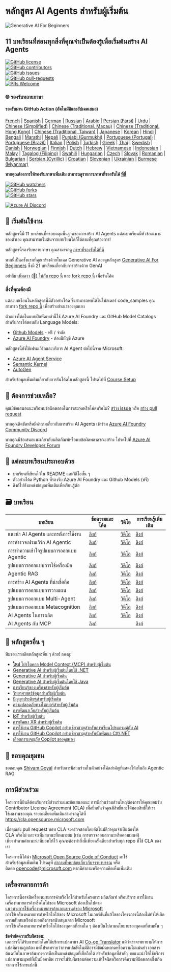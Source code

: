 <!--
CO_OP_TRANSLATOR_METADATA:
{
  "original_hash": "9b4c2650691b24b20e0c912d01a466a2",
  "translation_date": "2025-08-21T13:08:24+00:00",
  "source_file": "README.md",
  "language_code": "th"
}
-->
# หลักสูตร AI Agents สำหรับผู้เริ่มต้น

![Generative AI For Beginners](../../translated_images/repo-thumbnail.083b24afed61b6dd27a7fc53798bebe9edf688a41031163a1fca9f61c64d63ec.th.png)

## 11 บทเรียนที่สอนทุกสิ่งที่คุณจำเป็นต้องรู้เพื่อเริ่มต้นสร้าง AI Agents

[![GitHub license](https://img.shields.io/github/license/microsoft/ai-agents-for-beginners.svg)](https://github.com/microsoft/ai-agents-for-beginners/blob/master/LICENSE?WT.mc_id=academic-105485-koreyst)  
[![GitHub contributors](https://img.shields.io/github/contributors/microsoft/ai-agents-for-beginners.svg)](https://GitHub.com/microsoft/ai-agents-for-beginners/graphs/contributors/?WT.mc_id=academic-105485-koreyst)  
[![GitHub issues](https://img.shields.io/github/issues/microsoft/ai-agents-for-beginners.svg)](https://GitHub.com/microsoft/ai-agents-for-beginners/issues/?WT.mc_id=academic-105485-koreyst)  
[![GitHub pull-requests](https://img.shields.io/github/issues-pr/microsoft/ai-agents-for-beginners.svg)](https://GitHub.com/microsoft/ai-agents-for-beginners/pulls/?WT.mc_id=academic-105485-koreyst)  
[![PRs Welcome](https://img.shields.io/badge/PRs-welcome-brightgreen.svg?style=flat-square)](http://makeapullrequest.com?WT.mc_id=academic-105485-koreyst)

### 🌐 รองรับหลายภาษา

#### รองรับผ่าน GitHub Action (อัตโนมัติและอัปเดตเสมอ)

[French](../fr/README.md) | [Spanish](../es/README.md) | [German](../de/README.md) | [Russian](../ru/README.md) | [Arabic](../ar/README.md) | [Persian (Farsi)](../fa/README.md) | [Urdu](../ur/README.md) | [Chinese (Simplified)](../zh/README.md) | [Chinese (Traditional, Macau)](../mo/README.md) | [Chinese (Traditional, Hong Kong)](../hk/README.md) | [Chinese (Traditional, Taiwan)](../tw/README.md) | [Japanese](../ja/README.md) | [Korean](../ko/README.md) | [Hindi](../hi/README.md) | [Bengali](../bn/README.md) | [Marathi](../mr/README.md) | [Nepali](../ne/README.md) | [Punjabi (Gurmukhi)](../pa/README.md) | [Portuguese (Portugal)](../pt/README.md) | [Portuguese (Brazil)](../br/README.md) | [Italian](../it/README.md) | [Polish](../pl/README.md) | [Turkish](../tr/README.md) | [Greek](../el/README.md) | [Thai](./README.md) | [Swedish](../sv/README.md) | [Danish](../da/README.md) | [Norwegian](../no/README.md) | [Finnish](../fi/README.md) | [Dutch](../nl/README.md) | [Hebrew](../he/README.md) | [Vietnamese](../vi/README.md) | [Indonesian](../id/README.md) | [Malay](../ms/README.md) | [Tagalog (Filipino)](../tl/README.md) | [Swahili](../sw/README.md) | [Hungarian](../hu/README.md) | [Czech](../cs/README.md) | [Slovak](../sk/README.md) | [Romanian](../ro/README.md) | [Bulgarian](../bg/README.md) | [Serbian (Cyrillic)](../sr/README.md) | [Croatian](../hr/README.md) | [Slovenian](../sl/README.md) | [Ukrainian](../uk/README.md) | [Burmese (Myanmar)](../my/README.md)

**หากคุณต้องการให้รองรับภาษาเพิ่มเติม สามารถดูรายการภาษาที่รองรับได้ [ที่นี่](https://github.com/Azure/co-op-translator/blob/main/getting_started/supported-languages.md)**

[![GitHub watchers](https://img.shields.io/github/watchers/microsoft/ai-agents-for-beginners.svg?style=social&label=Watch)](https://GitHub.com/microsoft/ai-agents-for-beginners/watchers/?WT.mc_id=academic-105485-koreyst)  
[![GitHub forks](https://img.shields.io/github/forks/microsoft/ai-agents-for-beginners.svg?style=social&label=Fork)](https://GitHub.com/microsoft/ai-agents-for-beginners/network/?WT.mc_id=academic-105485-koreyst)  
[![GitHub stars](https://img.shields.io/github/stars/microsoft/ai-agents-for-beginners.svg?style=social&label=Star)](https://GitHub.com/microsoft/ai-agents-for-beginners/stargazers/?WT.mc_id=academic-105485-koreyst)

[![Azure AI Discord](https://dcbadge.limes.pink/api/server/kzRShWzttr)](https://discord.gg/kzRShWzttr)

## 🌱 เริ่มต้นใช้งาน

หลักสูตรนี้มี 11 บทเรียนที่ครอบคลุมพื้นฐานของการสร้าง AI Agents แต่ละบทเรียนมีหัวข้อเฉพาะของตัวเอง คุณสามารถเริ่มต้นจากบทเรียนใดก็ได้ตามที่คุณต้องการ!

หลักสูตรนี้รองรับหลายภาษา คุณสามารถดู [ภาษาที่รองรับได้ที่นี่](../..)

หากนี่เป็นครั้งแรกที่คุณสร้างด้วยโมเดล Generative AI ลองดูหลักสูตร [Generative AI For Beginners](https://aka.ms/genai-beginners) ซึ่งมี 21 บทเรียนเกี่ยวกับการสร้างด้วย GenAI

อย่าลืม [เพิ่มดาว (🌟) ให้กับ repo นี้](https://docs.github.com/en/get-started/exploring-projects-on-github/saving-repositories-with-stars?WT.mc_id=academic-105485-koreyst) และ [fork repo นี้](https://github.com/microsoft/ai-agents-for-beginners/fork) เพื่อรันโค้ด

### สิ่งที่คุณต้องมี

แต่ละบทเรียนในหลักสูตรนี้มีตัวอย่างโค้ด ซึ่งสามารถพบได้ในโฟลเดอร์ code_samples คุณสามารถ [fork repo นี้](https://github.com/microsoft/ai-agents-for-beginners/fork) เพื่อสร้างสำเนาของคุณเอง

ตัวอย่างโค้ดในแบบฝึกหัดเหล่านี้ใช้ Azure AI Foundry และ GitHub Model Catalogs สำหรับการโต้ตอบกับ Language Models:

- [Github Models](https://aka.ms/ai-agents-beginners/github-models) - ฟรี / จำกัด
- [Azure AI Foundry](https://aka.ms/ai-agents-beginners/ai-foundry) - ต้องมีบัญชี Azure

หลักสูตรนี้ยังใช้เฟรมเวิร์กและบริการ AI Agent ต่อไปนี้จาก Microsoft:

- [Azure AI Agent Service](https://aka.ms/ai-agents-beginners/ai-agent-service)  
- [Semantic Kernel](https://aka.ms/ai-agents-beginners/semantic-kernel)  
- [AutoGen](https://aka.ms/ai-agents/autogen)  

สำหรับข้อมูลเพิ่มเติมเกี่ยวกับการรันโค้ดในหลักสูตรนี้ โปรดไปที่ [Course Setup](./00-course-setup/README.md)

## 🙏 ต้องการช่วยเหลือ?

คุณมีข้อเสนอแนะหรือพบข้อผิดพลาดในการสะกดหรือโค้ดหรือไม่? [สร้าง issue](https://github.com/microsoft/ai-agents-for-beginners/issues?WT.mc_id=academic-105485-koreyst) หรือ [สร้าง pull request](https://github.com/microsoft/ai-agents-for-beginners/pulls?WT.mc_id=academic-105485-koreyst)

หากคุณติดขัดหรือมีคำถามเกี่ยวกับการสร้าง AI Agents เข้าร่วม [Azure AI Foundry Community Discord](https://discord.gg/kzRShWzttr)

หากคุณมีข้อเสนอแนะเกี่ยวกับผลิตภัณฑ์หรือพบข้อผิดพลาดขณะสร้าง โปรดไปที่ [Azure AI Foundry Developer Forum](https://aka.ms/azureaifoundry/forum)

## 📂 แต่ละบทเรียนประกอบด้วย

- บทเรียนที่เขียนไว้ใน README และวิดีโอสั้น ๆ
- ตัวอย่างโค้ด Python ที่รองรับ Azure AI Foundry และ Github Models (ฟรี)
- ลิงก์ไปยังแหล่งข้อมูลเพิ่มเติมเพื่อเรียนรู้ต่อ

## 🗃️ บทเรียน

| **บทเรียน**                             | **ข้อความและโค้ด**                               | **วิดีโอ**                                                  | **การเรียนรู้เพิ่มเติม**                                                              |
|------------------------------------------|----------------------------------------------------|------------------------------------------------------------|----------------------------------------------------------------------------------------|
| แนะนำ AI Agents และกรณีการใช้งาน         | [ลิงก์](./01-intro-to-ai-agents/README.md)         | [วิดีโอ](https://youtu.be/3zgm60bXmQk?si=z8QygFvYQv-9WtO1)  | [ลิงก์](https://aka.ms/ai-agents-beginners/collection?WT.mc_id=academic-105485-koreyst) |
| การสำรวจเฟรมเวิร์ก AI Agentic            | [ลิงก์](./02-explore-agentic-frameworks/README.md) | [วิดีโอ](https://youtu.be/ODwF-EZo_O8?si=Vawth4hzVaHv-u0H)  | [ลิงก์](https://aka.ms/ai-agents-beginners/collection?WT.mc_id=academic-105485-koreyst) |
| การทำความเข้าใจรูปแบบการออกแบบ Agentic  | [ลิงก์](./03-agentic-design-patterns/README.md)    | [วิดีโอ](https://youtu.be/m9lM8qqoOEA?si=BIzHwzstTPL8o9GF)  | [ลิงก์](https://aka.ms/ai-agents-beginners/collection?WT.mc_id=academic-105485-koreyst) |
| รูปแบบการออกแบบการใช้เครื่องมือ          | [ลิงก์](./04-tool-use/README.md)                   | [วิดีโอ](https://youtu.be/vieRiPRx-gI?si=2z6O2Xu2cu_Jz46N)  | [ลิงก์](https://aka.ms/ai-agents-beginners/collection?WT.mc_id=academic-105485-koreyst) |
| Agentic RAG                              | [ลิงก์](./05-agentic-rag/README.md)                | [วิดีโอ](https://youtu.be/WcjAARvdL7I?si=gKPWsQpKiIlDH9A3)  | [ลิงก์](https://aka.ms/ai-agents-beginners/collection?WT.mc_id=academic-105485-koreyst) |
| การสร้าง AI Agents ที่น่าเชื่อถือ        | [ลิงก์](./06-building-trustworthy-agents/README.md)| [วิดีโอ](https://youtu.be/iZKkMEGBCUQ?si=jZjpiMnGFOE9L8OK ) | [ลิงก์](https://aka.ms/ai-agents-beginners/collection?WT.mc_id=academic-105485-koreyst) |
| รูปแบบการออกแบบการวางแผน                | [ลิงก์](./07-planning-design/README.md)            | [วิดีโอ](https://youtu.be/kPfJ2BrBCMY?si=6SC_iv_E5-mzucnC)  | [ลิงก์](https://aka.ms/ai-agents-beginners/collection?WT.mc_id=academic-105485-koreyst) |
| รูปแบบการออกแบบ Multi-Agent             | [ลิงก์](./08-multi-agent/README.md)                | [วิดีโอ](https://youtu.be/V6HpE9hZEx0?si=rMgDhEu7wXo2uo6g)  | [ลิงก์](https://aka.ms/ai-agents-beginners/collection?WT.mc_id=academic-105485-koreyst) |
| รูปแบบการออกแบบ Metacognition           | [ลิงก์](./09-metacognition/README.md)              | [วิดีโอ](https://youtu.be/His9R6gw6Ec?si=8gck6vvdSNCt6OcF)  | [ลิงก์](https://aka.ms/ai-agents-beginners/collection?WT.mc_id=academic-105485-koreyst) |
| AI Agents ในการผลิต                      | [ลิงก์](./10-ai-agents-production/README.md)       | [วิดีโอ](https://youtu.be/l4TP6IyJxmQ?si=31dnhexRo6yLRJDl)  | [ลิงก์](https://aka.ms/ai-agents-beginners/collection?WT.mc_id=academic-105485-koreyst) |
| AI Agents กับ MCP                        | [ลิงก์](./11-mcp/README.md)                        |                                                            | [ลิงก์](https://aka.ms/mcp-for-beginners)                                               |

## 🎒 หลักสูตรอื่น ๆ

ทีมของเราผลิตหลักสูตรอื่น ๆ ด้วย! ลองดู:
- [**ใหม่** โปรโตคอล Model Context (MCP) สำหรับผู้เริ่มต้น](https://github.com/microsoft/mcp-for-beginners?WT.mc_id=academic-105485-koreyst)  
- [Generative AI สำหรับผู้เริ่มต้นโดยใช้ .NET](https://github.com/microsoft/Generative-AI-for-beginners-dotnet?WT.mc_id=academic-105485-koreyst)  
- [Generative AI สำหรับผู้เริ่มต้น](https://github.com/microsoft/generative-ai-for-beginners?WT.mc_id=academic-105485-koreyst)  
- [Generative AI สำหรับผู้เริ่มต้นโดยใช้ Java](https://github.com/microsoft/generative-ai-for-beginners-java?WT.mc_id=academic-105485-koreyst)  
- [การเรียนรู้ของเครื่องสำหรับผู้เริ่มต้น](https://aka.ms/ml-beginners?WT.mc_id=academic-105485-koreyst)  
- [วิทยาศาสตร์ข้อมูลสำหรับผู้เริ่มต้น](https://aka.ms/datascience-beginners?WT.mc_id=academic-105485-koreyst)  
- [ปัญญาประดิษฐ์สำหรับผู้เริ่มต้น](https://aka.ms/ai-beginners?WT.mc_id=academic-105485-koreyst)  
- [ความปลอดภัยทางไซเบอร์สำหรับผู้เริ่มต้น](https://github.com/microsoft/Security-101??WT.mc_id=academic-96948-sayoung)  
- [การพัฒนาเว็บสำหรับผู้เริ่มต้น](https://aka.ms/webdev-beginners?WT.mc_id=academic-105485-koreyst)  
- [IoT สำหรับผู้เริ่มต้น](https://aka.ms/iot-beginners?WT.mc_id=academic-105485-koreyst)  
- [การพัฒนา XR สำหรับผู้เริ่มต้น](https://github.com/microsoft/xr-development-for-beginners?WT.mc_id=academic-105485-koreyst)  
- [การใช้งาน GitHub Copilot อย่างเชี่ยวชาญสำหรับการเขียนโปรแกรมคู่กับ AI](https://aka.ms/GitHubCopilotAI?WT.mc_id=academic-105485-koreyst)  
- [การใช้งาน GitHub Copilot อย่างเชี่ยวชาญสำหรับนักพัฒนา C#/.NET](https://github.com/microsoft/mastering-github-copilot-for-dotnet-csharp-developers?WT.mc_id=academic-105485-koreyst)  
- [เลือกการผจญภัย Copilot ของคุณเอง](https://github.com/microsoft/CopilotAdventures?WT.mc_id=academic-105485-koreyst)  

## 🌟 ขอบคุณชุมชน  

ขอขอบคุณ [Shivam Goyal](https://www.linkedin.com/in/shivam2003/) สำหรับการมีส่วนร่วมในตัวอย่างโค้ดสำคัญที่แสดงให้เห็นถึง Agentic RAG  

## การมีส่วนร่วม  

โครงการนี้ยินดีต้อนรับการมีส่วนร่วมและข้อเสนอแนะ การมีส่วนร่วมส่วนใหญ่ต้องการให้คุณยอมรับ  
Contributor License Agreement (CLA) เพื่อยืนยันว่าคุณมีสิทธิ์และได้มอบสิทธิ์ให้เรา  
ใช้ผลงานของคุณ รายละเอียดเพิ่มเติมสามารถดูได้ที่  
<https://cla.opensource.microsoft.com>  

เมื่อคุณส่ง pull request บอท CLA จะตรวจสอบโดยอัตโนมัติว่าคุณจำเป็นต้องให้  
CLA หรือไม่ และจะเพิ่มสถานะที่เหมาะสม (เช่น การตรวจสอบสถานะหรือคอมเมนต์)  
เพียงทำตามคำแนะนำที่บอทให้ไว้ คุณจะต้องทำสิ่งนี้เพียงครั้งเดียวสำหรับทุก repo ที่ใช้ CLA ของเรา  

โครงการนี้ได้นำ [Microsoft Open Source Code of Conduct](https://opensource.microsoft.com/codeofconduct/) มาใช้  
สำหรับข้อมูลเพิ่มเติม โปรดดูที่ [คำถามที่พบบ่อยเกี่ยวกับจรรยาบรรณ](https://opensource.microsoft.com/codeofconduct/faq/) หรือ  
ติดต่อ [opencode@microsoft.com](mailto:opencode@microsoft.com) หากมีคำถามหรือความคิดเห็นเพิ่มเติม  

## เครื่องหมายการค้า  

โครงการนี้อาจมีเครื่องหมายการค้าหรือโลโก้สำหรับโครงการ ผลิตภัณฑ์ หรือบริการ การใช้งานเครื่องหมายการค้าหรือโลโก้ของ Microsoft ต้องเป็นไปตาม  
[แนวทางการใช้เครื่องหมายการค้าและแบรนด์ของ Microsoft](https://www.microsoft.com/legal/intellectualproperty/trademarks/usage/general)  
การใช้เครื่องหมายการค้าหรือโลโก้ของ Microsoft ในเวอร์ชันที่แก้ไขของโครงการนี้ต้องไม่ทำให้เกิดความสับสนหรือบ่งบอกถึงการสนับสนุนจาก Microsoft  
การใช้เครื่องหมายการค้าหรือโลโก้ของบุคคลที่สามใด ๆ ต้องเป็นไปตามนโยบายของบุคคลที่สามนั้น ๆ  

**ข้อจำกัดความรับผิดชอบ**:  
เอกสารนี้ได้รับการแปลโดยใช้บริการแปลภาษา AI [Co-op Translator](https://github.com/Azure/co-op-translator) แม้ว่าเราจะพยายามให้การแปลมีความถูกต้อง แต่โปรดทราบว่าการแปลอัตโนมัติอาจมีข้อผิดพลาดหรือความไม่แม่นยำ เอกสารต้นฉบับในภาษาต้นทางควรถือเป็นแหล่งข้อมูลที่เชื่อถือได้ สำหรับข้อมูลที่สำคัญ ขอแนะนำให้ใช้บริการแปลภาษามนุษย์ที่เป็นมืออาชีพ เราจะไม่รับผิดชอบต่อความเข้าใจผิดหรือการตีความที่ผิดพลาดซึ่งเกิดจากการใช้การแปลนี้